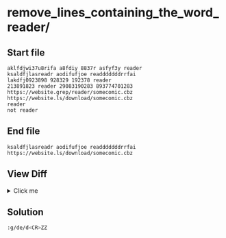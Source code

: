 # remove_lines_containing_the_word_reader/
## Start file
```
aklfdjwi37u8rifa a8fdiy 8837r asfyf3y reader
ksaldfjlasreadr aodifufjoe readddddddrrfai 
lakdfj0923898 928329 192378 reader
213891823 reader 29083190283 893774701283
https://website.grep/reader/somecomic.cbz
https://website.ls/download/somecomic.cbz
reader
not reader
```
## End file
```
ksaldfjlasreadr aodifufjoe readddddddrrfai 
https://website.ls/download/somecomic.cbz
```
## View Diff
<details><summary>Click me</summary>

```
--- remove_lines_containing_the_word_reader//inp
+++ remove_lines_containing_the_word_reader//out
@@ -1,8 +1,2 @@
-aklfdjwi37u8rifa a8fdiy 8837r asfyf3y reader
 ksaldfjlasreadr aodifufjoe readddddddrrfai 
-lakdfj0923898 928329 192378 reader
-213891823 reader 29083190283 893774701283
-https://website.grep/reader/somecomic.cbz
 https://website.ls/download/somecomic.cbz
-reader
-not reader
```
</details>

## Solution
```sh
:g/de/d<CR>ZZ
```

